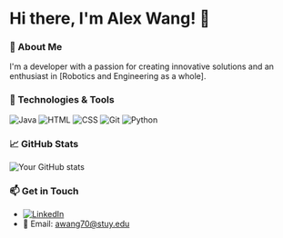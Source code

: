 # Hi there, I'm Alex Wang! 👋

### 🚀 About Me
I'm a developer with a passion for creating innovative solutions and an enthusiast in [Robotics and Engineering as a whole].

### 🔧 Technologies & Tools
![Java](https://img.shields.io/badge/-Java-333?style=flat&logo=java)
![HTML](https://img.shields.io/badge/-HTML-333?style=flat&logo=html5)
![CSS](https://img.shields.io/badge/-CSS-333?style=flat&logo=css3)
![Git](https://img.shields.io/badge/-Git-333?style=flat&logo=git)
![Python](https://img.shields.io/badge/-Python-333?style=flat&logo=python)

<!-- Add more as needed -->

### 📈 GitHub Stats
![Your GitHub stats](https://github-readme-stats.vercel.app/api?username=YourUsername&show_icons=true&theme=radical)

### 📫 Get in Touch
- [![LinkedIn](https://img.shields.io/badge/-LinkedIn-0077B5?style=flat&logo=LinkedIn&logoColor=white)](https://www.linkedin.com/in/alex-wang-b23097314/)
- 📧 Email: [awang70@stuy.edu](mailto:awang70@stuy.edu)

